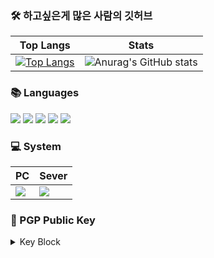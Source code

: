 ### 🛠️ 하고싶은게 많은 사람의 깃허브 

|Top Langs|Stats|
|-----|-----|
|[![Top Langs](https://github-readme-stats.vercel.app/api/top-langs/?username=nakano79&show_icons=true&theme=react&hide_border=true)](https://github.com/anuraghazra/github-readme-stats)|![Anurag's GitHub stats](https://github-readme-stats.vercel.app/api?username=nakano79&show_icons=true&hide=prs&theme=react&hide_border=true)|


### 📚 Languages
<img src="https://img.shields.io/badge/C-00599C?style=for-the-badge&logo=c&logoColor=white">&nbsp;<img src="https://img.shields.io/badge/Java-ED8B00?style=for-the-badge&logo=openjdk&logoColor=white">&nbsp;<img src="https://img.shields.io/badge/Python-14354C?style=for-the-badge&logo=python&logoColor=white">&nbsp;<img src="https://img.shields.io/badge/JavaScript-F7DF1E?style=for-the-badge&logo=JavaScript&logoColor=white">&nbsp;<img src="https://img.shields.io/badge/PHP-777BB4?style=for-the-badge&logo=php&logoColor=white">

### 💻 System
|PC|Sever|
|-----|-----|
|<img src="https://img.shields.io/badge/Windows-0078D6?style=for-the-badge&logo=windows&logoColor=white">|<img src="https://img.shields.io/badge/Cent%20OS-262577?style=for-the-badge&logo=CentOS&logoColor=white">|

### 🔐 PGP Public Key
<details>
<summary>Key Block</summary>
    
    -----BEGIN PGP PUBLIC KEY BLOCK-----

    mQINBGVmwtsBEADguMxUonWQL4AtSzRX9js9OdNcuUDr9j4rbKJGTPC0aRq+RJuk
    CACo4Ea/iULVmPzXap2So3AZPmZc7dk369+MpbybY4to3JQQgBnaI1yDXvWj3mI0
    EnvamhTElI++/ZkfXBQ0JOrOIp/jeO3dg7ItpO3a1tPg6W5ZbytScQ4uoiQCYHvx
    DRpuKQ2SdKaOhV74V+iWNwiTIpvSLPNpdtEQu/aoVVnvy0Nk3mRMcl66sjF78Q+8
    DkApPxqyiAHlFKcKch7NjVR/9tRdYlfYCGYxTTl4WoKOQZOz8Gjy8SaaY7DzFBGB
    ikaBaJrxECTWs395Yh+nhTEkUAe6qUTLXmqVCn7mZBZ69/GIaODr9BDgrIJyZD3r
    mSvgF0Bxjqmy3yu15FzJm9x9QOQeIMi5N/Z71s9zrU7d6LX6fCVADAP2/43z3Xbu
    bxlJBjZYcoCJ0RheuItPCQ2OzQKGDvBbJnWLW2XC28rj3YP0/J2166S4I/TDP8UZ
    ufP5q4sY0qE125X78ANP1BnOBaBV/xZOYE/o8DrIPO6Czf9FNP5j1WlMsA7WdBX6
    rs6/IpvaTSLa5y++g2FWonHs60QlEFZHRY6wgo/MydYAimAFL6C2HPlAsau/vvSN
    Fs54GPYUNCUA5Vn3qh3EQTIwYs2cfUqVxfo8/v4B0Jejc3wVcQwwXaRpGwARAQAB
    tB1uYWthbm83OSA8YXNodzA3MDlAbmF2ZXIuY29tPokCVwQTAQgAQRYhBMB5gZyF
    oJQaejB2rGWl95jgxBDLBQJlZsLbAhsDBQkFpNJVBQsJCAcCAiICBhUKCQgLAgQW
    AgMBAh4HAheAAAoJEGWl95jgxBDLPhoQANFS6kLGzLkFDsPaYk8CKuAXa55I2GSg
    eBzSgEp9wbPtAAAcBdEEuit7n0aXJvedosy9QM8z8RuUDeQkFoZMnlUkuwQ5pbFL
    mIJX6gmittBVArf3+d+tU/t3ymxPIgkUesPIefZ8CFPre6QDdXioU+nVBRsmIcjU
    kz2xV++SDAkm8xF4WPGpijdSnCMGkkboWIRFeXd537XxOXUlkL8gP1QyoQo6RGLa
    BkI6Qco6nesm8e/T0CCnxo74i8Kv7r3W4AdLlTXHgtdky//pC6zsvWsFvjuvtpLw
    HgPiYS9DIw+PAs/kSoVd5ojxuUX2b8BZ3Ck+xh0AChAsQ3APbkAqMMdv10cDrT9z
    dtJrvbfijsGK2qHaLVtK6g2rxK1vhOj2C+ZTbfLX/C0N6K7kaa0DLujqSpFZXF1u
    7fGkdGr3OXbcA/FhnuITB68dfoyfhR5F1lzISVGA/whVuXpR94VfX6bb/erlkcQX
    8OqxAz4x5OTJzBUKQxZ5i5hCE1bJMHWXaCu+TFwFD5bPrMSHHMQQ7/XzXtDVp/Nr
    mxNKR7ePKciQuN6EChWdsuHj6pXmRwyB1zrgrxA7+Lo9dq6zrqJKDxaQZqQHtoxP
    Fxlmt8aLwVlpCKZvlFkHB8CnTM3nNQRLikohVdfqzXOe67S+mFYyDN7ZomhIu93V
    eu+iQyXizJKJuQINBGVmwtsBEACx+PH7gCCyFhE0c7W9BDs1BNc3qdhAEuJ5t7Zm
    emvhzlv0/G8kOKv0tFK/qR8Q2rkh+WaTPNbCZjyyaG5ToEBiBkZwlIK1APNpKlqr
    hEe7zFhI9kCjUb6B9C244ByDiMRWoov9gUHGOhQ0sfpaMQgrpquTr/nGi92TFGw8
    Xlxy4MQGFhRfXOF80ClTETrIi/zQ+QLvvB36LP4zfr4ecrqiG3eEkoq0+xJc7ODK
    TFniFryYegCoQviAcXHtDmOC8chDeOspRldcPXVa4CMPwIGmJ+k8f8YsFl3vmO+6
    ksV47PxYkrUYEG9zEY8PQKaCTfw+FKVaaIavZZPlbA5rsGix3XbSVK1KRUoNkffV
    qWozEJROhZzmKlgoXsBdnzibIAiy9ZikQgMvZFXs+zPCT0CRVhDo4Nt4JskdD4wV
    sed0WpWt+878hh8ZZgm5uNJ1dShOUYXBDUEBWOCKXG9uOyDUIUsG6Dg+Dvhf2IY8
    2jVzDtOjcTWk/bEvtdZlIvNquQ99600HEL5Q8qmALCML1uJNtz951z1Pf+Rgfen6
    TNuGhBryZW3EsnB/gg67SgJxw0ghKcllp6+nJdgokFdj+i7x6mEUg3tUbFBwW+VQ
    TpWezZ6aLnwC/ycIp+f1qaKoubSg5TOHi5VK7uo0Qjq1DXU6CeKrHE9qZjXXj8vt
    3BueMwARAQABiQI8BBgBCAAmFiEEwHmBnIWglBp6MHasZaX3mODEEMsFAmVmwtsC
    GwwFCQWk0lUACgkQZaX3mODEEMvmYw/+PdZRB+89JAbtLoeNua9KR8iiXZ0829Hq
    1N9jS0l/zJj1yuxOrV1JcuaGxgKzwvEeMKYrkzbly4xOy6/nCKkXObiDlDBoTyEy
    p7HMNg8dRBEVpw1t25jJ5oDwzJ55w3i3fwRF4y0fkW+XPSSywnK3H4ghRZrh3HCf
    c0GwuAfQLEY4ORxHN+VN0nYKeaxgGyPOYfxDmxEi2BQ+d+++T9RwMtexM1Kfe1w1
    y0ICO2B8oADNdRtiRmoM8JlzE3igDFeWZNx5DBXVtUk7WNFjPk47zwTyyYYqescK
    ma17xCIQIrZiNJG+MI0iM3yyxQ1dOnTTbvFpbvuTB7KVvYlJuSKDUl42EOwBpEeJ
    qv6mVz7e9xlJ8itJD+t0vUbGIAJkCqoFayIgim5YlWTvvJw0hOcQPcZldtlrRta6
    R7CkJa5esxIzN68yjnHJCbAPm46bLCVC6rYPqMLJiEmnjF7j253BoZB7Xz8cztMl
    GINSDgoFWFzCOKLXPTOk7QWAnyqSxdQWwsHconInmgKgfqBneYjnZ130lS6DtW+d
    GuxNYVwVw3TARAyii4NIIGM6kkhKjQ9WR09yd2Kh6U1zev7dOg8Z9jp60pPKNUPT
    oCFLhi4SCdvLP9rd6hrt+Dn2H+O4KGKGp3VGvDctlUt5PUErAOkk9fBWiw98yPbp
    mQUpU62A+6g=
    =2flz
    -----END PGP PUBLIC KEY BLOCK-----
    
  </details>
